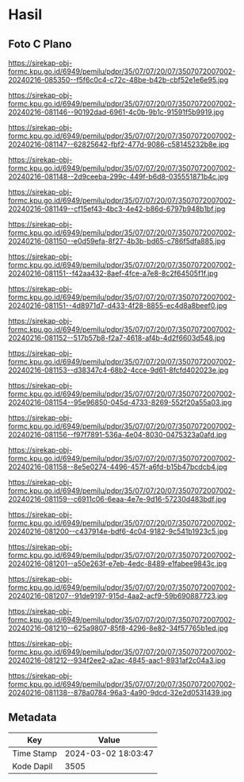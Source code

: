 # Hasil

## Foto C Plano

https://sirekap-obj-formc.kpu.go.id/6949/pemilu/pdpr/35/07/07/20/07/3507072007002-20240216-085350--f5f6c0c4-c72c-48be-b42b-cbf52e1e6e95.jpg

https://sirekap-obj-formc.kpu.go.id/6949/pemilu/pdpr/35/07/07/20/07/3507072007002-20240216-081146--90192dad-6961-4c0b-9b1c-91591f5b9919.jpg

https://sirekap-obj-formc.kpu.go.id/6949/pemilu/pdpr/35/07/07/20/07/3507072007002-20240216-081147--62825642-fbf2-477d-9086-c58145232b8e.jpg

https://sirekap-obj-formc.kpu.go.id/6949/pemilu/pdpr/35/07/07/20/07/3507072007002-20240216-081148--2d9ceeba-299c-449f-b6d8-035551871b4c.jpg

https://sirekap-obj-formc.kpu.go.id/6949/pemilu/pdpr/35/07/07/20/07/3507072007002-20240216-081149--cf15ef43-4bc3-4e42-b86d-6797b948b1bf.jpg

https://sirekap-obj-formc.kpu.go.id/6949/pemilu/pdpr/35/07/07/20/07/3507072007002-20240216-081150--e0d59efa-8f27-4b3b-bd65-c786f5dfa885.jpg

https://sirekap-obj-formc.kpu.go.id/6949/pemilu/pdpr/35/07/07/20/07/3507072007002-20240216-081151--f42aa432-8aef-4fce-a7e8-8c2f64505f1f.jpg

https://sirekap-obj-formc.kpu.go.id/6949/pemilu/pdpr/35/07/07/20/07/3507072007002-20240216-081151--4d8971d7-d433-4f28-8855-ec4d8a8beef0.jpg

https://sirekap-obj-formc.kpu.go.id/6949/pemilu/pdpr/35/07/07/20/07/3507072007002-20240216-081152--517b57b8-f2a7-4618-af4b-4d2f6603d548.jpg

https://sirekap-obj-formc.kpu.go.id/6949/pemilu/pdpr/35/07/07/20/07/3507072007002-20240216-081153--d38347c4-68b2-4cce-9d61-8fcfd402023e.jpg

https://sirekap-obj-formc.kpu.go.id/6949/pemilu/pdpr/35/07/07/20/07/3507072007002-20240216-081154--95e96850-045d-4733-8269-552f20a55a03.jpg

https://sirekap-obj-formc.kpu.go.id/6949/pemilu/pdpr/35/07/07/20/07/3507072007002-20240216-081156--f97f7891-536a-4e04-8030-0475323a0afd.jpg

https://sirekap-obj-formc.kpu.go.id/6949/pemilu/pdpr/35/07/07/20/07/3507072007002-20240216-081158--8e5e0274-4496-457f-a6fd-b15b47bcdcb4.jpg

https://sirekap-obj-formc.kpu.go.id/6949/pemilu/pdpr/35/07/07/20/07/3507072007002-20240216-081159--c6911c06-6eaa-4e7e-9d16-57230d483bdf.jpg

https://sirekap-obj-formc.kpu.go.id/6949/pemilu/pdpr/35/07/07/20/07/3507072007002-20240216-081200--c437914e-bdf6-4c04-9182-9c541b1923c5.jpg

https://sirekap-obj-formc.kpu.go.id/6949/pemilu/pdpr/35/07/07/20/07/3507072007002-20240216-081201--a50e263f-e7eb-4edc-8489-e1fabee9843c.jpg

https://sirekap-obj-formc.kpu.go.id/6949/pemilu/pdpr/35/07/07/20/07/3507072007002-20240216-081207--91de9197-915d-4aa2-acf9-59b690887723.jpg

https://sirekap-obj-formc.kpu.go.id/6949/pemilu/pdpr/35/07/07/20/07/3507072007002-20240216-081210--625a9807-85f8-4296-8e82-34f57765b1ed.jpg

https://sirekap-obj-formc.kpu.go.id/6949/pemilu/pdpr/35/07/07/20/07/3507072007002-20240216-081212--934f2ee2-a2ac-4845-aac1-8931af2c04a3.jpg

https://sirekap-obj-formc.kpu.go.id/6949/pemilu/pdpr/35/07/07/20/07/3507072007002-20240216-081138--878a0784-96a3-4a90-9dcd-32e2d0531439.jpg


## Metadata

| Key        | Value               |
| ---------- | ------------------- |
| Time Stamp | 2024-03-02 18:03:47 |
| Kode Dapil | 3505                |



